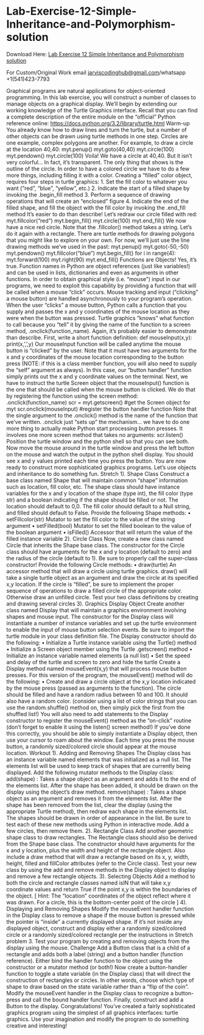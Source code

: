# Lab-Exercise-12-Simple-Inheritance-and-Polymorphism-solution

Download Here: [Lab Exercise 12 Simple Inheritance and Polymorphism solution](https://jarviscodinghub.com/assignment/lab-exercise-12-simple-inheritance-and-polymorphism-solution/)

For Custom/Original Work email jarviscodinghub@gmail.com/whatsapp +1(541)423-7793

Graphical programs are natural applications for object-oriented programming. In this lab exercise, you will construct a number of classes to manage objects on a graphical display. We’ll begin by extending our working knowledge of the Turtle Graphics interface. Recall that you can find a complete description of the entire module on the “official” Python reference online: https://docs.python.org/3.2/library/turtle.html Warm-up You already know how to draw lines and turn the turtle, but a number of other objects can be drawn using turtle methods in one step. Circles are one example, complex polygons are another. For example, to draw a circle at the location 40,40: myt.penup() myt.goto(40,40) myt.circle(100) myt.pendown() myt.circle(100) Voila! We have a circle at 40,40. But it isn’t very colorful… In fact, it’s transparent. The only thing that shows is the outline of the circle. In order to have a colored circle we have to do a few more things, including filling it with a color. Creating a “filled” color object, requires four steps in turtle graphics: 1. Set the fill color to whatever you want (“red”, “blue”, “yellow”, etc.) 2. Indicate the start of a filled shape by invoking the .begin_fill method 3. Perform a sequence of drawing operations that will create an “enclosed” figure 4. Indicate the end of the filled shape, and fill the object with the fill color by invoking the .end_fill method It’s easier to do than describe! Let’s redraw our circle filled with red: myt.fillcolor(“red”) myt.begin_fill() myt.circle(100) myt.end_fill() We now have a nice red circle. Note that the .fillcolor() method takes a string. Let’s do it again with a rectangle. There are turtle methods for drawing polygons that you might like to explore on your own. For now, we’ll just use the line drawing methods we’ve used in the past: myt.penup() myt.goto(-50,-50) myt.pendown() myt.fillcolor(“blue”) myt.begin_fill() for i in range(4): myt.forward(100)
myt.right(90) myt.end_fill()
Functions are Objects! Yes, it’s true. Function names in Python are object references (just like variables!) and can be used in lists, dictionaries and even as arguments in other functions. In order to obtain graphical style (i.e. “mouse”) input in our programs, we need to exploit this capability by providing a function that will be called when a mouse “click” occurs.
Mouse tracking and input (“clicking” a mouse button) are handled asynchronously to your program’s operation. When the user “clicks” a mouse button, Python calls a function that you supply and passes the x and y coordinates of the mouse location as they were when the button was pressed. Turtle graphics “knows” what function to call because you “tell” it by giving the name of the function to a screen method, .onclick(function_name). Again, it’s probably easier to demonstrate than describe. First, write a short function definition: def mouseInput(x,y): print(x,’,’,y) Our mouseInput function will be called anytime the mouse button is “clicked” by the user. Note that it must have two arguments for the x and y coordinates of the mouse location corresponding to the button press (NOTE: if this is a class member function, you will also need to supply the “self” argument as always). In this case, our “button handler” function simply prints out the x and y coordinate values on the terminal. Next, we have to instruct the turtle Screen object that the mouseInput() function is the one that should be called when the mouse button is clicked. We do that by registering the function using the screen method: .onclick(function_name) scr = myt.getscreen() #get the Screen object for myt scr.onclick(mouseInput) #register the button handler function Note that the single argument to the .onclick() method is the name of the function that we’ve written. .onclick just “sets up” the mechanism… we have to do one more thing to actually make Python start processing button presses. It involves one more screen method that takes no arguments: scr.listen() Position the turtle window and the python shell so that you can see both. Now move the mouse around in the turtle window and press the left button on the mouse and watch the output in the python shell display. You should see x and y values printed each time you press the button.
You are now ready to construct more sophisticated graphics programs. Let’s use objects and inheritance to do something fun.
Stretch 1). Shape Class Construct a base class named Shape that will maintain common “shape” information such as location, fill color, etc. The shape class should have instance variables for the x and y location of the shape (type int), the fill color (type str) and a boolean indicating if the shape should be filled or not. The location should default to 0,0. The fill color should default to a Null string, and filled should default to False. Provide the following Shape methods: • setFillcolor(str) Mutator to set the fill color to the value of the string argument • setFilled(bool) Mutator to set the filled boolean to the value of the boolean argument • isFilled() Accessor that will return the value of the filled instance variable
2). Circle Class Now, create a new class named Circle that inherits the Shape base class. The constructor for the Circle class should have arguments for the x and y location (default to zero) and the radius of the circle (default to 1). Be sure to properly call the super-class constructor! Provide the following Circle methods: • draw(turtle) An accessor method that will draw a circle using turtle graphics. draw() will take a single turtle object as an argument and draw the circle at its specified x,y location. If the circle is “filled”, be sure to implement the proper sequence of operations to draw a filled circle of the appropriate color. Otherwise draw an unfilled circle.
Test your two class definitions by creating and drawing several circles
3). Graphics Display Object Create another class named Display that will maintain a graphics environment involving shapes and mouse input. The constructor for the Display class will instantiate a number of instance variables and set up the turtle environment to enable the input of mouse button selection events. Be sure to import the turtle module in your class definition file.
The Display constructor should do the following: • Initialize a Turtle instance variable using the Turtle() method • Initialize a Screen object member using the Turtle .getscreen() method • Initialize an instance variable named elements (a null list) • Set the speed and delay of the turtle and screen to zero and hide the turtle
Create a Display method named mouseEvent(x,y) that will process mouse button presses. For this version of the program, the mouseEvent() method will do the following: • Create and draw a circle object at the x,y location indicated by the mouse press (passed as arguments to the function). The circle should be filled and have a random radius between 10 and 100. It should also have a random color. (consider using a list of color strings that you can use the random.shuffle() method on, then simply pick the first from the shuffled list!)
You will also need to add statements to the Display constructor to register the mouseEvent() method as the “on-click” routine (don’t forget to enable it using the listen() screen method!)
If you’ve done this correctly, you should be able to simply instantiate a Display object, then use your cursor to roam about the window. Each time you press the mouse button, a randomly sized/colored circle should appear at the mouse location.
Workout 1). Adding and Removing Shapes The Display class has an instance variable named elements that was initialized as a null list. The elements list will be used to keep track of shapes that are currently being displayed. Add the following mutator methods to the Display class: add(shape) : Takes a shape object as an argument and adds it to the end of the elements list. After the shape has been added, it should be drawn on the display using the object’s draw method. remove(shape) : Takes a shape object as an argument and removes it from the elements list. After the shape has been removed from the list, clear the display (using the appropriate Turtle method), then redraw each shape in the elements list. The shapes should be drawn in order of appearance in the list.
Be sure to test each of these new methods using Python in interactive mode. Add a few circles, then remove them.
2). Rectangle Class Add another geometric shape class to draw rectangles. The Rectangle class should also be derived from the Shape base class. The constructor should have arguments for the x and y location, plus the width and height of the rectangle object. Also include a draw method that will draw a rectangle based on its x, y, width, height, filled and fillColor attributes (refer to the Circle class). Test your new class by using the add and remove methods in the Display object to display and remove a few rectangle objects.
3). Selecting Objects Add a method to both the circle and rectangle classes named isIN that will take x,y coordinate values and return True if the point x,y is within the boundaries of the object. [ Hint: The “location” coordinates of the object reflect where it was drawn. For a circle, this is the bottom-center point of the circle ]
4). Displaying and Removing Shapes Modify the mouseEvent handler function in the Display class to remove a shape if the mouse button is pressed while the pointer is “inside” a currently displayed shape. If it’s not inside any displayed object, construct and display either a randomly sized/colored circle or a randomly sized/colored rectangle per the instructions in Stretch problem 3.
Test your program by creating and removing objects from the display using the mouse.
Challenge Add a Button class that is a child of a rectangle and adds both a label (string) and a button handler (function reference). Either bind the handler function to the object using the constructor or a mutator method (or both!)
Now create a button-handler function to toggle a state variable (in the Display class) that will direct the construction of rectangles or circles. In other words, choose which type of shape to draw based on the state variable rather than a “flip of the coin”.
Modify the mouseEvent handler in the Display class to recognize a button-press and call the bound handler function. Finally, construct and add a Button to the display.
Congratulations! You’ve created a fairly sophisticated graphics program using the simplest of all graphics interfaces: turtle graphics.
Use your imagination and modify the program to do something creative and interesting!
